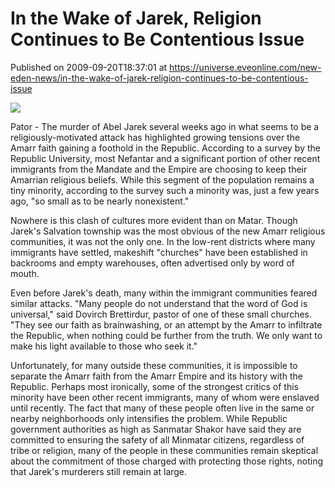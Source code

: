 # In the Wake of Jarek, Religion Continues to Be Contentious Issue
Published on 2009-09-20T18:37:01 at https://universe.eveonline.com/new-eden-news/in-the-wake-of-jarek-religion-continues-to-be-contentious-issue

![](http://www.eve-mercury.net/images/mercurybanner.png)  
  
Pator - The murder of Abel Jarek several weeks ago in what seems to be a religiously-motivated attack has highlighted growing tensions over the Amarr faith gaining a foothold in the Republic. According to a survey by the Republic University, most Nefantar and a significant portion of other recent immigrants from the Mandate and the Empire are choosing to keep their Amarrian religious beliefs. While this segment of the population remains a tiny minority, according to the survey such a minority was, just a few years ago, "so small as to be nearly nonexistent."  
  
Nowhere is this clash of cultures more evident than on Matar. Though Jarek's Salvation township was the most obvious of the new Amarr religious communities, it was not the only one. In the low-rent districts where many immigrants have settled, makeshift "churches" have been established in backrooms and empty warehouses, often advertised only by word of mouth.

Even before Jarek's death, many within the immigrant communities feared similar attacks. "Many people do not understand that the word of God is universal," said Dovirch Brettirdur, pastor of one of these small churches. "They see our faith as brainwashing, or an attempt by the Amarr to infiltrate the Republic, when nothing could be further from the truth. We only want to make his light available to those who seek it."  
  
Unfortunately, for many outside these communities, it is impossible to separate the Amarr faith from the Amarr Empire and its history with the Republic. Perhaps most ironically, some of the strongest critics of this minority have been other recent immigrants, many of whom were enslaved until recently.  The fact that many of these people often live in the same or nearby neighborhoods only intensifies the problem. While Republic government authorities as high as Sanmatar Shakor have said they are committed to ensuring the safety of all Minmatar citizens, regardless of tribe or religion, many of the people in these communities remain skeptical about the commitment of those charged with protecting those rights, noting that Jarek's murderers still remain at large.
